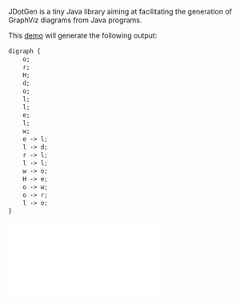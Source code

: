 JDotGen is a tiny Java library aiming at facilitating the generation of GraphViz diagrams from Java programs.

This [demo](src/jdotgen/demo/GraphOfLetters.java) will generate the following output:
```
digraph {
	o;
	r;
	H;
	d;
	o;
	l;
	l;
	e;
	l;
	w;
	e -> l;
	l -> d;
	r -> l;
	l -> l;
	w -> o;
	H -> e;
	o -> w;
	o -> r;
	l -> o;
}
```

![](example-output.pdf)